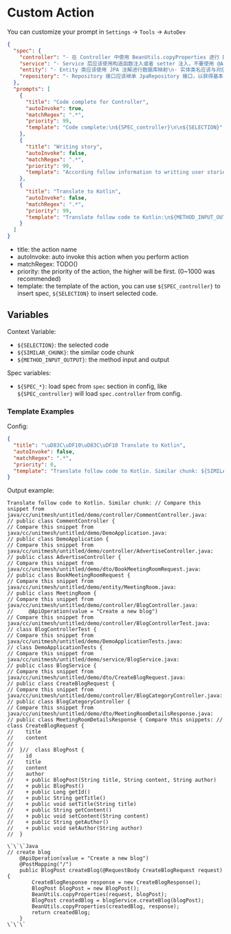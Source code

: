 # Custom Action

You can customize your prompt in `Settings` -> `Tools` -> `AutoDev`

```json
{
  "spec": {
    "controller": "- 在 Controller 中使用 BeanUtils.copyProperties 进行 DTO 转换 Entity\n- 禁止使用 Autowired\n-使用 Swagger Annotation 表明 API 含义\n-Controller 方法应该捕获并处理业务异常，不应该抛出系统异常。",
    "service": "- Service 层应该使用构造函数注入或者 setter 注入，不要使用 @Autowired 注解注入。",
    "entity": "- Entity 类应该使用 JPA 注解进行数据库映射\n- 实体类名应该与对应的数据库表名相同。实体类应该使用注解标记主键和表名，例如：@Id、@GeneratedValue、@Table 等。",
    "repository": "- Repository 接口应该继承 JpaRepository 接口，以获得基本的 CRUD 操作"
  },
  "prompts": [
    {
      "title": "Code complete for Controller",
      "autoInvoke": true,
      "matchRegex": ".*",
      "priority": 99,
      "template": "Code complete:\n${SPEC_controller}\n\n${SELECTION}"
    },
    {
      "title": "Writing story",
      "autoInvoke": false,
      "matchRegex": ".*",
      "priority": 99,
      "template": "According follow information to writting user stories: \n${SELECTION}"
    },
    {
      "title": "Translate to Kotlin",
      "autoInvoke": false,
      "matchRegex": ".*",
      "priority": 99,
      "template": "Translate follow code to Kotlin:\n${METHOD_INPUT_OUTPUT}\n${SELECTION}"
    }
  ]
}
```

- title: the action name
- autoInvoke: auto invoke this action when you perform action
- matchRegex: TODO()
- priority: the priority of the action, the higher will be first. (0~1000 was recommended)
- template: the template of the action, you can use `${SPEC_controller}` to insert spec, `${SELECTION}` to insert
  selected code.

## Variables

Context Variable:

- `${SELECTION}`: the selected code
- `${SIMILAR_CHUNK}`: the similar code chunk
- `${METHOD_INPUT_OUTPUT}`: the method input and output

Spec variables:

- `${SPEC_*}`: load spec from `spec` section in config, like `${SPEC_controller}` will load `spec.controller` from
  config.

### Template Examples

Config:

```json
{
  "title": "\uD83C\uDF10\uD83C\uDF10 Translate to Kotlin",
  "autoInvoke": false,
  "matchRegex": ".*",
  "priority": 0,
  "template": "Translate follow code to Kotlin. Similar chunk: ${SIMILAR_CHUNK} Compare this snippets: ${METHOD_INPUT_OUTPUT}\n \n${SELECTION}"
}
```

Output example:

```
Translate follow code to Kotlin. Similar chunk: // Compare this snippet from java/cc/unitmesh/untitled/demo/controller/CommentController.java:
// public class CommentController {
// Compare this snippet from java/cc/unitmesh/untitled/demo/DemoApplication.java:
// public class DemoApplication {
// Compare this snippet from java/cc/unitmesh/untitled/demo/controller/AdvertiseController.java:
// public class AdvertiseController {
// Compare this snippet from java/cc/unitmesh/untitled/demo/dto/BookMeetingRoomRequest.java:
// public class BookMeetingRoomRequest {
// Compare this snippet from java/cc/unitmesh/untitled/demo/entity/MeetingRoom.java:
// public class MeetingRoom {
// Compare this snippet from java/cc/unitmesh/untitled/demo/controller/BlogController.java:
//     @ApiOperation(value = "Create a new blog")
// Compare this snippet from java/cc/unitmesh/untitled/demo/controller/BlogControllerTest.java:
// class BlogControllerTest {
// Compare this snippet from java/cc/unitmesh/untitled/demo/DemoApplicationTests.java:
// class DemoApplicationTests {
// Compare this snippet from java/cc/unitmesh/untitled/demo/service/BlogService.java:
// public class BlogService {
// Compare this snippet from java/cc/unitmesh/untitled/demo/dto/CreateBlogRequest.java:
// public class CreateBlogRequest {
// Compare this snippet from java/cc/unitmesh/untitled/demo/controller/BlogCategoryController.java:
// public class BlogCategoryController {
// Compare this snippet from java/cc/unitmesh/untitled/demo/dto/MeetingRoomDetailsResponse.java:
// public class MeetingRoomDetailsResponse { Compare this snippets: //  class CreateBlogRequest {
//    title
//    content
//    
//  }//  class BlogPost {
//    id
//    title
//    content
//    author
//    + public BlogPost(String title, String content, String author)
//    + public BlogPost()
//    + public Long getId()
//    + public String getTitle()
//    + public void setTitle(String title)
//    + public String getContent()
//    + public void setContent(String content)
//    + public String getAuthor()
//    + public void setAuthor(String author)
//  }

\`\`\`Java
// create blog
    @ApiOperation(value = "Create a new blog")
    @PostMapping("/")
    public BlogPost createBlog(@RequestBody CreateBlogRequest request) {
        CreateBlogResponse response = new CreateBlogResponse();
        BlogPost blogPost = new BlogPost();
        BeanUtils.copyProperties(request, blogPost);
        BlogPost createdBlog = blogService.createBlog(blogPost);
        BeanUtils.copyProperties(createdBlog, response);
        return createdBlog;
    }
\`\`\`
```